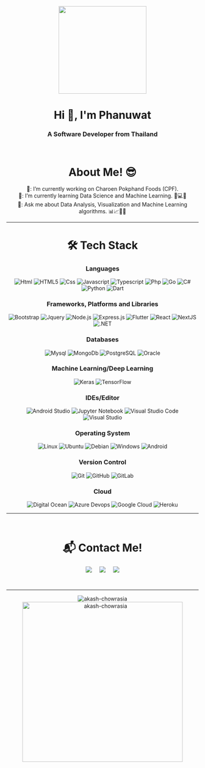 <p align="center">
  <img src="https://miro.medium.com/max/2048/1*OohqW5DGh9CQS4hLY5FXzA.png" height="230"/>
</p>
<h1 align="center">Hi 👋, I'm Phanuwat</h1>
<h3 align="center">A Software Developer from Thailand</h3>
<Br>
<h1 align="center">About Me! 😎</h1>
  <div align="center">
      🔭: I’m currently working on Charoen Pokphand Foods (CPF). </br>
      🌱: I’m currently learning Data Science and Machine Learning. 🧠💻🤖 </br>
      🤔: Ask me about Data Analysis, Visualization and Machine Learning algorithms. 📊📈🤖🧠
  </div>
<hr>
<h1 align="center">🛠 Tech Stack</h1>
<div align="center">
<h3>Languages</h3>
  
![Html](http://img.shields.io/badge/-Html-e24c27?style=for-the-badge&logo=html5&logoColor=white)
![HTML5](https://img.shields.io/badge/html5-%23E34F26.svg?style=for-the-badge&logo=html5&logoColor=white)
![Css](http://img.shields.io/badge/-Css-2a65f1?style=for-the-badge&logo=css3&logoColor=white)
![Javascript](http://img.shields.io/badge/-Javascript-fcd400?style=for-the-badge&logo=javascript&logoColor=black)
![Typescript](http://img.shields.io/badge/-Typescript-3178c6?style=for-the-badge&logo=typescript&logoColor=white)
![Php](http://img.shields.io/badge/-Php-767bb3?style=for-the-badge&logo=php&logoColor=white)
![Go](http://img.shields.io/badge/Go-00ADD8?style=for-the-badge&logo=go&logoColor=white)
![C#](http://img.shields.io/badge/C%23-239120?style=for-the-badge&logo=c-sharp&logoColor=white)
![Python](http://img.shields.io/badge/-Python-346e9e?style=for-the-badge&logo=python&logoColor=white)
![Dart](http://img.shields.io/badge/Dart-0175C2?style=for-the-badge&logo=dart&logoColor=white)
    
<h3>Frameworks, Platforms and Libraries</h3>

![Bootstrap](http://img.shields.io/badge/Bootstrap-563D7C?style=for-the-badge&logo=bootstrap&logoColor=white)
![Jquery](http://img.shields.io/badge/jQuery-0769AD?style=for-the-badge&logo=jquery&logoColor=white)
![Node.js](http://img.shields.io/badge/Node.js-43853D?style=for-the-badge&logo=node.js&logoColor=white)
![Express.js](http://img.shields.io/badge/Express.js-404D59?style=for-the-badge)
![Flutter](http://img.shields.io/badge/Flutter-02569B?style=for-the-badge&logo=flutter&logoColor=white)
![React](http://img.shields.io/badge/React-20232A?style=for-the-badge&logo=react&logoColor=61DAF)
![NextJS](https://img.shields.io/badge/next.js-000000?style=for-the-badge&logo=nextdotjs&logoColor=white)
![.NET](http://img.shields.io/badge/.NET-512BD4?style=for-the-badge&logo=dotnet&logoColor=white)  
  
<h3>Databases</h3>
  
![Mysql](http://img.shields.io/badge/-Mysql-white?style=for-the-badge&logo=mysql)
![MongoDb](http://img.shields.io/badge/-MongoDb-white?style=for-the-badge&logo=mongodb)
![PostgreSQL](http://img.shields.io/badge/PostgreSQL-316192?style=for-the-badge&logo=postgresql&logoColor=white)
![Oracle](http://img.shields.io/badge/Oracle-F80000?style=for-the-badge&logo=Oracle&logoColor=white)
  
<h3>Machine Learning/Deep Learning</h3>
  
![Keras](https://img.shields.io/badge/Keras-%23D00000.svg?style=for-the-badge&logo=Keras&logoColor=white)
![TensorFlow](https://img.shields.io/badge/TensorFlow-%23FF6F00.svg?style=for-the-badge&logo=TensorFlow&logoColor=white)
  
<h3>IDEs/Editor</h3>
  
![Android Studio](https://img.shields.io/badge/Android%20Studio-3DDC84.svg?style=for-the-badge&logo=android-studio&logoColor=white)
![Jupyter Notebook](https://img.shields.io/badge/jupyter-%23FA0F00.svg?style=for-the-badge&logo=jupyter&logoColor=white)
![Visual Studio Code](https://img.shields.io/badge/Visual%20Studio%20Code-0078d7.svg?style=for-the-badge&logo=visual-studio-code&logoColor=white)
![Visual Studio](https://img.shields.io/badge/Visual%20Studio-5C2D91.svg?style=for-the-badge&logo=visual-studio&logoColor=white)
  
<h3>Operating System</h3>
  
![Linux](https://img.shields.io/badge/Linux-FCC624?style=for-the-badge&logo=linux&logoColor=black)
![Ubuntu](https://img.shields.io/badge/Ubuntu-E95420?style=for-the-badge&logo=ubuntu&logoColor=white)
![Debian](https://img.shields.io/badge/Debian-D70A53?style=for-the-badge&logo=debian&logoColor=white)
![Windows](https://img.shields.io/badge/Windows-0078D6?style=for-the-badge&logo=windows&logoColor=white)
![Android](https://img.shields.io/badge/Android-3DDC84?style=for-the-badge&logo=android&logoColor=white)
  
<h3>Version Control</h3>
  
![Git](https://img.shields.io/badge/git-%23F05033.svg?style=for-the-badge&logo=git&logoColor=white)
![GitHub](https://img.shields.io/badge/github-%23121011.svg?style=for-the-badge&logo=github&logoColor=white)
![GitLab](https://img.shields.io/badge/gitlab-%23181717.svg?style=for-the-badge&logo=gitlab&logoColor=white)

<h3>Cloud</h3>

![Digital Ocean](https://img.shields.io/badge/Digital_Ocean-0080FF?style=for-the-badge&logo=DigitalOcean&logoColor=white)
![Azure Devops](http://img.shields.io/badge/Azure_DevOps-0078D7?style=for-the-badge&logo=azure-devops&logoColor=white)
![Google Cloud](http://img.shields.io/badge/Google_Cloud-4285F4?style=for-the-badge&logo=google-cloud&logoColor=white)
![Heroku](http://img.shields.io/badge/Heroku-430098?style=for-the-badge&logo=heroku&logoColor=white)
  
</div> 
<hr>
<Br>
<h1 align="center"> 📬 Contact Me!</h1>
<p align="center">  
<a href="mailto:panuwat_nine@hotmail.com" target="blank"><img align="center" src="https://img.shields.io/badge/panuwat_nine@hotmail.com-0078D4?style=for-the-badge&logo=microsoft-outlook&logoColor=white" /></a>    &nbsp;&nbsp;&nbsp;    
<a href="mailto:panuwat.nine09@gmail.com" target="blank"><img align="center" src="https://img.shields.io/badge/jusstie500@gmail.com-D14836?style=for-the-badge&logo=gmail&logoColor=white" /></a>    &nbsp;&nbsp;&nbsp;       
<a href="https://www.github.com/MrDenine/" target="blank"><img align="center" src="https://img.shields.io/badge/MrDenine-100000?style=for-the-badge&logo=github&logoColor=white" /></a>
</p>
<br>
<hr>
<p align="center">  
<img src="https://github-readme-stats.vercel.app/api/top-langs?username=MrDenine&show_icons=true&locale=en&layout=compact" alt="akash-chowrasia" />
<img src="https://github-readme-stats.vercel.app/api?username=MrDenine&show_icons=true&locale=en" alt="akash-chowrasia" width = '420px'/>
</p>
<br>

<!--
**MrDenine/MrDenine** is a ✨ _special_ ✨ repository because its `README.md` (this file) appears on your GitHub profile.

![C#](http://img.shields.io/badge/C%23-239120?style=for-the-badge&logo=c-sharp&logoColor=white)
![Java](https://img.shields.io/badge/java-%23ED8B00.svg?style=for-the-badge&logo=java&logoColor=white)  
![.NET](http://img.shields.io/badge/.NET-5C2D91?style=for-the-badge&logo=.net&logoColor=white)
![React](http://img.shields.io/badge/React-20232A?style=for-the-badge&logo=react&logoColor=61DAFB)
![Plotly](https://img.shields.io/badge/Plotly-%233F4F75.svg?style=for-the-badge&logo=plotly&logoColor=white)
![NumPy](https://img.shields.io/badge/numpy-%23013243.svg?style=for-the-badge&logo=numpy&logoColor=white)

Here are some ideas to get you started:

- 🔭 I’m currently working on ...
- 🌱 I’m currently learning ...
- 👯 I’m looking to collaborate on ...
- 🤔 I’m looking for help with ...
- 💬 Ask me about ...
- 📫 How to reach me: ...
- 😄 Pronouns: ...
- ⚡ Fun fact: ...
-->
